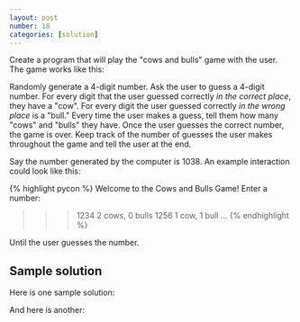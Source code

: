 ```yaml
---
layout: post
number: 18
categories: [solution]
---
```


Create a program that will play the "cows and bulls" game with the user. The game works like this:

Randomly generate a 4-digit number. Ask the user to guess a 4-digit number. For every digit that the user guessed correctly _in the correct place_, they have a "cow". For every digit the user guessed correctly _in the wrong place_ is a "bull." Every time the user makes a guess, tell them how many "cows" and "bulls" they have. Once the user guesses the correct number, the game is over. Keep track of the number of guesses the user makes throughout the game and tell the user at the end. 

Say the number generated by the computer is 1038. An example interaction could look like this: 

{% highlight pycon %}
  Welcome to the Cows and Bulls Game! 
  Enter a number: 
  >>> 1234
  2 cows, 0 bulls
  >>> 1256
  1 cow, 1 bull
  ...
{% endhighlight %}

Until the user guesses the number. 

## Sample solution

Here is one sample solution: 

<script src="https://gist.github.com/Toruitas/a65fbc0aa2d8f1031ba8.js"></script>

And here is another: 

<script src="https://gist.github.com/gkdnr/0cff049a4a3096035aa0.js"></script>
